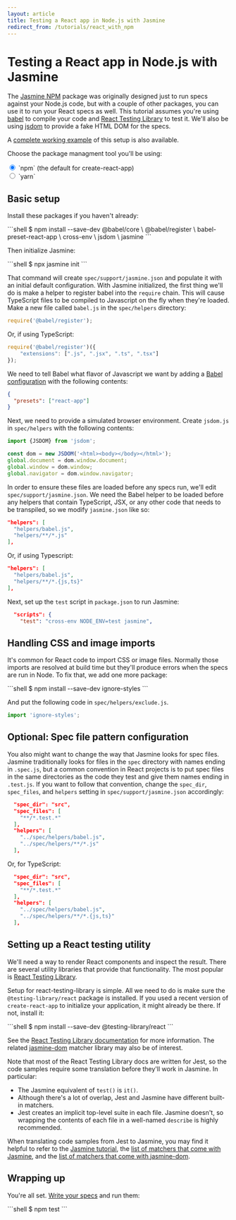 ```yaml
---
layout: article
title: Testing a React app in Node.js with Jasmine
redirect_from: /tutorials/react_with_npm
---
```


<style>
	#react-with-node-root.npm-selected .yarn { display: none; }
	#react-with-node-root.yarn-selected .npm { display: none; }
</style>

<div id="react-with-node-root" class="npm-selected" markdown="1">

# Testing a React app in Node.js with Jasmine

The [Jasmine NPM](/setup/nodejs.html) package was originally designed just to 
run specs against your Node.js code, but with a couple of other packages, you 
can use it to run your React specs as well. This tutorial assumes you're using 
[babel](https://www.npmjs.com/package/babel) to compile your code and 
[React Testing Library](https://www.npmjs.com/package/@testing-library/react) 
to test it. We'll also be using [jsdom](https://www.npmjs.com/package/jsdom) 
to provide a fake HTML DOM for the specs.

A [complete working example](https://github.com/jasmine/jasmine.github.io/tree/master/examples/react-in-node)
of this setup is also available.

Choose the package managment tool you'll be using:

<label>
	<input type="radio" name="mgr" value="npm" checked>
	`npm` (the default for create-react-app)
</label><br>
<label>
	<input type="radio" name="mgr" value="yarn">
	`yarn`
</label>


## Basic setup

Install these packages if you haven't already:

<div class="yarn" markdown="1">
```shell
$ yarn add --dev @babel/core \
                 @babel/register \
                 babel-preset-react-app \
                 cross-env \
                 jsdom \
                 jasmine
```
</div>
<div class="npm" markdown="1">
```shell
$ npm install --save-dev @babel/core \
                         @babel/register \
                         babel-preset-react-app \
                         cross-env \
                         jsdom \
                         jasmine
```
</div>

Then initialize Jasmine:

<div class="yarn" markdown="1">
```shell
$ yarn run jasmine init
```
</div>
<div class="npm" markdown="1">
```shell
$ npx jasmine init
```
</div>

That command will create `spec/support/jasmine.json` and populate it with an
initial default configuration. With Jasmine initialized, the first thing we'll 
do is make a helper to register babel into the `require` chain. This will cause 
TypeScript files to be compiled to Javascript on the fly when they're loaded. 
Make a new file called `babel.js` in the `spec/helpers` directory:

```javascript
require('@babel/register');
```

Or, if using TypeScript:

```javascript
require('@babel/register')({
    "extensions": [".js", ".jsx", ".ts", ".tsx"]
});
```

We need to tell Babel what flavor of Javascript we want by adding a
[Babel configuration](https://babeljs.io/docs/en/configuration) with the 
following contents:

```json
{
  "presets": ["react-app"]
}
```

Next, we need to provide a simulated browser environment. Create `jsdom.js` in
`spec/helpers` with the following contents:

```javascript
import {JSDOM} from 'jsdom';

const dom = new JSDOM('<html><body></body></html>');
global.document = dom.window.document;
global.window = dom.window;
global.navigator = dom.window.navigator;
```

In order to ensure these files are loaded before any specs run, we'll edit 
`spec/support/jasmine.json`. We need the Babel helper to be loaded before any
helpers that contain TypeScript, JSX, or any other code that needs to be
transpiled, so we modify `jasmine.json` like so:

```json
"helpers": [
  "helpers/babel.js",
  "helpers/**/*.js"
],
```

Or, if using Typescript:

```json
"helpers": [
  "helpers/babel.js",
  "helpers/**/*.{js,ts}"
],
```

Next, set up the `test` script in `package.json` to run Jasmine:

```json
  "scripts": {
    "test": "cross-env NODE_ENV=test jasmine",
```


## Handling CSS and image imports

It's common for React code to import CSS or image files. Normally those imports
are resolved at build time but they'll produce errors when the specs are run in 
Node. To fix that, we add one more package:

<div class="yarn" markdown="1">
```shell
$ yarn add --dev ignore-styles
```
</div>
<div class="npm" markdown="1">
```shell
$ npm install --save-dev ignore-styles
```
</div>

And put the following code in `spec/helpers/exclude.js`.

```javascript
import 'ignore-styles';
```

## Optional: Spec file pattern configuration

You also might want to change the way that Jasmine looks for spec files. 
Jasmine traditionally looks for files in the `spec` directory with names ending
in `.spec.js`, but a common convention in React projects is to put spec files
in the same directories as the code they test and give them names ending in 
`.test.js`. If you want to follow that convention, change the `spec_dir`,
`spec_files`, and `helpers` setting in `spec/support/jasmine.json` accordingly:

```json
  "spec_dir": "src",
  "spec_files": [
    "**/*.test.*"
  ],
  "helpers": [
    "../spec/helpers/babel.js",
    "../spec/helpers/**/*.js"
  ],
```

Or, for TypeScript:
```json
  "spec_dir": "src",
  "spec_files": [
    "**/*.test.*"
  ],
  "helpers": [
    "../spec/helpers/babel.js",
    "../spec/helpers/**/*.{js,ts}"
  ],
```


## Setting up a React testing utility

We'll need a way to render React components and inspect the result. There are
several utility libraries that provide that functionality. The most popular is
[React Testing Library](https://www.npmjs.com/package/@testing-library/react).


Setup for react-testing-library is simple. All we need to do is make sure the
`@testing-library/react` package is installed. If you used a recent version of
`create-react-app` to initialize your application, it might already be there.
If not, install it:

<div class="yarn" markdown="1">
```shell
$ yarn add --dev @testing-library/react
```
</div>
<div class="npm" markdown="1">
```shell
$ npm install --save-dev @testing-library/react
```
</div>

See the
[React Testing Library documentation](https://testing-library.com/docs/react-testing-library/intro)
for more information. The related
[jasmine-dom](https://github.com/testing-library/jasmine-dom) matcher library
may also be of interest.

Note that most of the React Testing Library docs are written for Jest, so the
code samples require some translation before they'll work in Jasmine. In
particular:

* The Jasmine equivalent of `test()` is `it()`.
* Although there's a lot of overlap, Jest and Jasmine have different built-in
  matchers.
* Jest creates an implicit top-level suite in each file. Jasmine doesn't, so
  wrapping the contents of each file in a well-named `describe` is highly
  recommended.

When translating code samples from Jest to Jasmine, you may find it helpful to
refer to the [Jasmine tutorial](/tutorials/your_first_suite), the
[list of matchers that come with Jasmine](/api/edge/matchers.html), and the
[list of matchers that come with jasmine-dom](https://github.com/testing-library/jasmine-dom#custom-matchers).


## Wrapping up

You're all set. [Write your specs](/tutorials/your_first_suite.html) and run 
them:

<div class="yarn" markdown="1">
```shell
$ yarn test
```
</div>
<div class="npm" markdown="1">
```shell
$ npm test
```
</div>

<script>
	(function() {
		const buttons = document.querySelectorAll('input[name=mgr]');
		const root = document.getElementById('react-with-node-root');

		for (const btn of buttons) {
			btn.addEventListener('click', function() {
				root.classList.remove('npm-selected');
				root.classList.remove('yarn-selected');
				root.classList.add(btn.value + '-selected');
			});
		};
	}());
</script>

</div>
